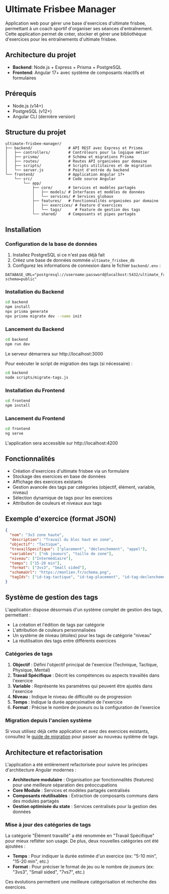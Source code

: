 # Ultimate Frisbee Manager

Application web pour gérer une base d'exercices d'ultimate frisbee, permettant à un coach sportif d'organiser ses séances d'entraînement. Cette application permet de créer, stocker et gérer une bibliothèque d'exercices pour les entraînements d'ultimate frisbee.

## Architecture du projet

- **Backend**: Node.js + Express + Prisma + PostgreSQL
- **Frontend**: Angular 17+ avec système de composants réactifs et formulaires

## Prérequis

- Node.js (v14+)
- PostgreSQL (v12+)
- Angular CLI (dernière version)

## Structure du projet

```
ultimate-frisbee-manager/
├── backend/                # API REST avec Express et Prisma
│   ├── controllers/        # Contrôleurs pour la logique métier
│   ├── prisma/             # Schéma et migrations Prisma
│   ├── routes/             # Routes API organisées par domaine
│   ├── scripts/            # Scripts utilitaires et de migration
│   └── server.js           # Point d'entrée du backend
└── frontend/               # Application Angular 17+
    └── src/                # Code source Angular
        └── app/
            ├── core/       # Services et modèles partagés
            │   ├── models/ # Interfaces et modèles de données
            │   └── services/ # Services globaux
            ├── features/   # Fonctionnalités organisées par domaine
            │   ├── exercices/ # Feature d'exercices
            │   └── tags/      # Feature de gestion des tags
            └── shared/     # Composants et pipes partagés
```

## Installation

### Configuration de la base de données

1. Installez PostgreSQL si ce n'est pas déjà fait
2. Créez une base de données nommée `ultimate_frisbee_db`
3. Configurez les informations de connexion dans le fichier `backend/.env` :

```
DATABASE_URL="postgresql://username:password@localhost:5432/ultimate_frisbee_db?schema=public"
```

### Installation du Backend

```bash
cd backend
npm install
npx prisma generate
npx prisma migrate dev --name init
```

### Lancement du Backend

```bash
cd backend
npm run dev
```

Le serveur démarrera sur http://localhost:3000

Pour exécuter le script de migration des tags (si nécessaire) :

```bash
cd backend
node scripts/migrate-tags.js
```

### Installation du Frontend

```bash
cd frontend
npm install
```

### Lancement du Frontend

```bash
cd frontend
ng serve
```

L'application sera accessible sur http://localhost:4200

## Fonctionnalités

- Création d'exercices d'ultimate frisbee via un formulaire
- Stockage des exercices en base de données
- Affichage des exercices existants
- Gestion avancée des tags par catégories (objectif, élément, variable, niveau)
- Sélection dynamique de tags pour les exercices
- Attribution de couleurs et niveaux aux tags

## Exemple d'exercice (format JSON)

```json
{
  "nom": "3v3 zone haute",
  "description": "Travail du bloc haut en zone",
  "objectif": "Tactique",
  "travailSpecifique": ["placement", "déclenchement", "appel"],
  "variables": ["nb joueurs", "taille de zone"],
  "niveau": ["Intermédiaire"],
  "temps": ["15-20 min"],
  "format": ["3vs3", "Small sided"],
  "schemaUrl": "https://monlien.fr/schema.png",
  "tagIds": ["id-tag-tactique", "id-tag-placement", "id-tag-declenchement", "id-tag-appel", "id-tag-nbjoueurs", "id-tag-taillezone", "id-tag-intermediaire", "id-tag-15-20min", "id-tag-3vs3", "id-tag-smallsided"]
}
```

## Système de gestion des tags

L'application dispose désormais d'un système complet de gestion des tags, permettant :

- La création et l'édition de tags par catégorie
- L'attribution de couleurs personnalisées
- Un système de niveau (étoiles) pour les tags de catégorie "niveau"
- La réutilisation des tags entre différents exercices

### Catégories de tags

1. **Objectif** : Défini l'objectif principal de l'exercice (Technique, Tactique, Physique, Mental)
2. **Travail Spécifique** : Décrit les compétences ou aspects travaillés dans l'exercice
3. **Variable** : Représente les paramètres qui peuvent être ajustés dans l'exercice
4. **Niveau** : Indique le niveau de difficulté ou de progression
5. **Temps** : Indique la durée approximative de l'exercice
6. **Format** : Précise le nombre de joueurs ou la configuration de l'exercice

### Migration depuis l'ancien système

Si vous utilisez déjà cette application et avez des exercices existants, consultez le [guide de migration](docs/MIGRATION.md) pour passer au nouveau système de tags.

## Architecture et refactorisation

L'application a été entièrement refactorisée pour suivre les principes d'architecture Angular modernes :

- **Architecture modulaire** : Organisation par fonctionnalités (features) pour une meilleure séparation des préoccupations
- **Core Module** : Services et modèles partagés centralisés
- **Composants réutilisables** : Extraction de composants communs dans des modules partagés
- **Gestion optimisée du state** : Services centralisés pour la gestion des données

### Mise à jour des catégories de tags

La catégorie "Élément travaillé" a été renommée en "Travail Spécifique" pour mieux refléter son usage. De plus, deux nouvelles catégories ont été ajoutées :

- **Temps** : Pour indiquer la durée estimée d'un exercice (ex: "5-10 min", "15-20 min", etc.)
- **Format** : Pour préciser le format de jeu ou le nombre de joueurs (ex: "3vs3", "Small sided", "7vs7", etc.)

Ces évolutions permettent une meilleure catégorisation et recherche des exercices.
